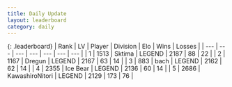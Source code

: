 ```yaml
---
title: Daily Update
layout: leaderboard
category: daily
---
```


{: .leaderboard}
| Rank | LV | Player | Division | Elo | Wins | Losses |
| --- | --- | --- | --- | --- | --- | --- |
| <span data-change="0">1</span> | 1513 | <span title="ID: 353063">Sktima</span> | LEGEND | <span data-change="0">2187</span> | <span data-change="0">88</span> | <span data-change="0">22</span> |
| <span data-change="2">2</span> | 1167 | <span title="ID: 337810">Dregun</span> | LEGEND | <span data-change="47">2167</span> | <span data-change="8">63</span> | <span data-change="0">14</span> |
| <span data-change="-1">3</span> | 883 | <span title="ID: 281795">bach</span> | LEGEND | <span data-change="5">2162</span> | <span data-change="1">62</span> | <span data-change="0">14</span> |
| <span data-change="2">4</span> | 2355 | <span title="ID: 417840">Ice Bear</span> | LEGEND | <span data-change="37">2136</span> | <span data-change="5">60</span> | <span data-change="0">14</span> |
| <span data-change="-2">5</span> | 2686 | <span title="ID: 164871">KawashiroNitori</span> | LEGEND | <span data-change="-11">2129</span> | <span data-change="12">173</span> | <span data-change="7">76</span> |